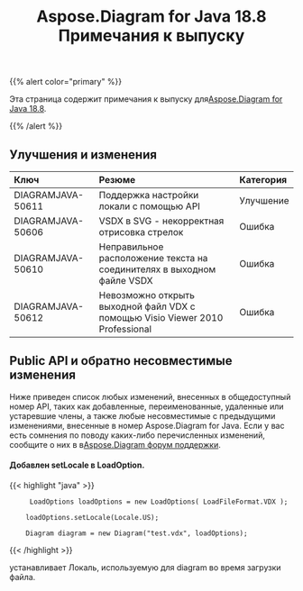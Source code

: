 ﻿---
title: Aspose.Diagram for Java 18.8 Примечания к выпуску
type: docs
weight: 50
url: /ru/java/aspose-diagram-for-java-18-8-release-notes/
---
{{% alert color="primary" %}} 

 Эта страница содержит примечания к выпуску для[Aspose.Diagram for Java 18.8](https://docs.aspose.com/diagram/java/aspose-diagram-for-java-18-8-release-notes/).

{{% /alert %}} 
## **Улучшения и изменения**

|**Ключ**|**Резюме**|**Категория**|
|:- |:- |:- |
|DIAGRAMJAVA-50611|Поддержка настройки локали с помощью API|Улучшение|
|DIAGRAMJAVA-50606|VSDX в SVG - некорректная отрисовка стрелок|Ошибка|
|DIAGRAMJAVA-50610|Неправильное расположение текста на соединителях в выходном файле VSDX|Ошибка|
|DIAGRAMJAVA-50612|Невозможно открыть выходной файл VDX с помощью Visio Viewer 2010 Professional|Ошибка|
## **Public API и обратно несовместимые изменения**
Ниже приведен список любых изменений, внесенных в общедоступный номер API, таких как добавленные, переименованные, удаленные или устаревшие члены, а также любые несовместимые с предыдущими изменениями, внесенные в номер Aspose.Diagram for Java. Если у вас есть сомнения по поводу каких-либо перечисленных изменений, сообщите о них в в[Aspose.Diagram форум поддержки](https://forum.aspose.com/c/diagram/17).
#### **Добавлен setLocale в LoadOption.**
{{< highlight "java" >}}

         LoadOptions loadOptions = new LoadOptions( LoadFileFormat.VDX ); 

        loadOptions.setLocale(Locale.US);

        Diagram diagram = new Diagram("test.vdx", loadOptions); 

{{< /highlight >}}

устанавливает Локаль, используемую для diagram во время загрузки файла.
